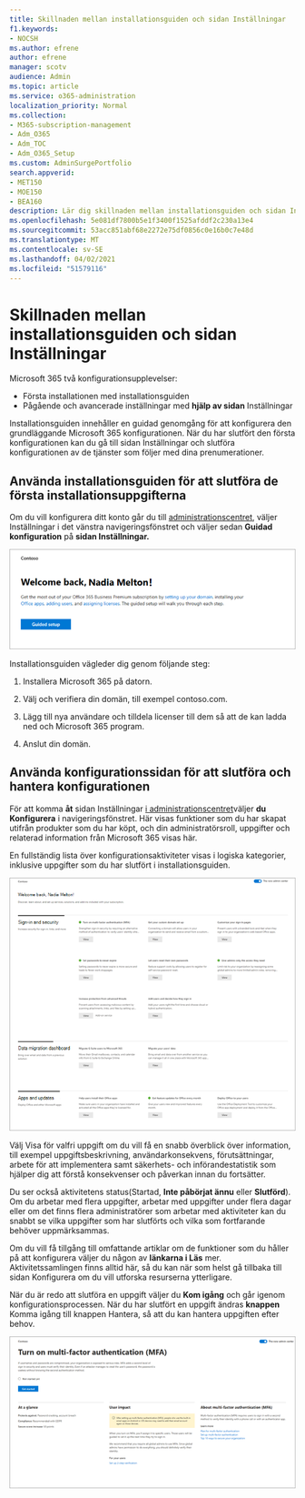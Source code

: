 ```yaml
---
title: Skillnaden mellan installationsguiden och sidan Inställningar
f1.keywords:
- NOCSH
ms.author: efrene
author: efrene
manager: scotv
audience: Admin
ms.topic: article
ms.service: o365-administration
localization_priority: Normal
ms.collection:
- M365-subscription-management
- Adm_O365
- Adm_TOC
- Adm_O365_Setup
ms.custom: AdminSurgePortfolio
search.appverid:
- MET150
- MOE150
- BEA160
description: Lär dig skillnaden mellan installationsguiden och sidan Inställningar.
ms.openlocfilehash: 5e081df7800b5e1f3400f1525afddf2c230a13e4
ms.sourcegitcommit: 53acc851abf68e2272e75df0856c0e16b0c7e48d
ms.translationtype: MT
ms.contentlocale: sv-SE
ms.lasthandoff: 04/02/2021
ms.locfileid: "51579116"
---
```

# <a name="difference-between-the-setup-wizard-and-the-setup-page"></a>Skillnaden mellan installationsguiden och sidan Inställningar

Microsoft 365 två konfigurationsupplevelser: 

- Första installationen med installationsguiden
- Pågående och avancerade inställningar med **hjälp av sidan** Inställningar

Installationsguiden innehåller en guidad genomgång för att konfigurera den grundläggande Microsoft 365 konfigurationen. När du har slutfört den första  konfigurationen kan du gå till sidan Inställningar och slutföra konfigurationen av de tjänster som följer med dina prenumerationer.

## <a name="use-the-setup-wizard-to-complete-initial-setup-tasks"></a>Använda installationsguiden för att slutföra de första installationsuppgifterna

Om du vill konfigurera ditt konto går  du till [administrationscentret](https://go.microsoft.com/fwlink/p/?linkid=2024339), väljer Inställningar i det vänstra navigeringsfönstret och väljer sedan **Guidad konfiguration** på **sidan Inställningar.**

![Starta Microsoft 365-applikationer för affärsverksamhet installationsguiden](../../media/o365b-guided-setup.png)

Installationsguiden vägleder dig genom följande steg:

1. Installera Microsoft 365 på datorn.

2. Välj och verifiera din domän, till exempel contoso.com.

3. Lägg till nya användare och tilldela licenser till dem så att de kan ladda ned och Microsoft 365 program.

4. Anslut din domän.

## <a name="use-the-setup-page-to-complete-and-manage-your-configuration"></a>Använda konfigurationssidan för att slutföra och hantera konfigurationen

För att komma **åt** sidan Inställningar [i administrationscentret](https://go.microsoft.com/fwlink/p/?linkid=2024339)väljer **du Konfigurera** i navigeringsfönstret. Här visas funktioner som du har skapat utifrån produkter som du har köpt, och din administratörsroll, uppgifter och relaterad information från Microsoft 365 visas här.

En fullständig lista över konfigurationsaktiviteter visas i logiska kategorier, inklusive uppgifter som du har slutfört i installationsguiden.

![Microsoft 365 för företag, konfigurationssidan](../../media/o365b-setup-page.png)

Välj  Visa för valfri uppgift om du vill få en snabb överblick över information, till exempel uppgiftsbeskrivning, användarkonsekvens, förutsättningar, arbete för att implementera samt säkerhets- och införandestatistik som hjälper dig att förstå konsekvenser och påverkan innan du fortsätter.

Du ser också aktivitetens status(Startad, **Inte påbörjat ännu** eller **Slutförd**). Om du arbetar med flera uppgifter, arbetar med uppgifter under flera dagar eller om det finns flera administratörer som arbetar med aktiviteter kan du snabbt se vilka uppgifter som har slutförts och vilka som fortfarande behöver uppmärksammas. 

Om du vill få tillgång till omfattande artiklar om de funktioner som du håller på att konfigurera väljer du någon av **länkarna i Läs** mer. Aktivitetssamlingen finns alltid här, så du  kan när som helst gå tillbaka till sidan Konfigurera om du vill utforska resurserna ytterligare.

När du är redo att slutföra en uppgift väljer du **Kom igång** och går igenom konfigurationsprocessen. När du har slutfört en uppgift ändras  **knappen** Komma igång till knappen Hantera, så att du kan hantera uppgiften efter behov.

![Aktivitetsvyn med snabb överblick över information](../../media/o365b-at-a-glance.png)

